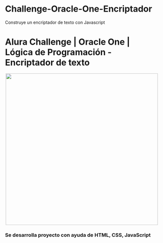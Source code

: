 # Challenge-Oracle-One-Encriptador
Construye un encriptador de texto con Javascript

# Alura Challenge | Oracle One | Lógica de Programación - Encriptador de texto

<p align="center" >
     <img width="500" heigth="300" src="https://user-images.githubusercontent.com/91544872/157673573-5e781ce9-601c-4ea3-9db1-b60bebf717aa.png">
</p>

### Se desarrolla proyecto con ayuda de HTML, CSS, JavaScript
